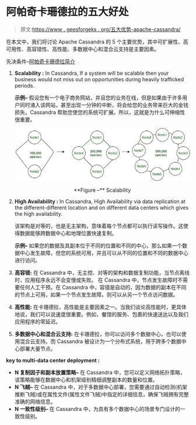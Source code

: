 # 阿帕奇卡珊德拉的五大好处

> 原文:[https://www . geesforgeks . org/五大优势-apache-cassandra/](https://www.geeksforgeeks.org/five-main-benefits-of-apache-cassandra/)

在本文中，我们将讨论 Apache Cassandra 的 5 个主要优势，其中可扩展性、高可用性、高容错性、高性能、多数据中心和混合云支持是主要因素。

先决条件–[阿帕奇卡珊德拉简介](https://www.geeksforgeeks.org/introduction-to-apache-cassandra/)

1.  **Scalability :**
    In Cassandra, If a system will be scalable then your business would not miss out on opportunities during heavily trafficked periods.

    **示例–**
    假设您有一个电子商务网站，并且您的业务在线，但是如果由于许多用户同时涌入该网站，甚至出现一分钟的中断，将会给您的业务带来巨大的金钱损失。Cassandra 帮助您使您的系统可扩展。所以，这就是为什么可伸缩性很重要。

    ![](img/0f39b04d7035be29b55e02332331b79e.png)

    <center>**Figure –** Scalability</center>

2.  **High Availability :**
    In Cassandra, High Availability via data replication at the different-different location and on different data centers which gives the high availability.

    该架构是对等的，也是无主架构，意味着每个节点都可以执行读写操作。这使得数据能够跨数据中心和地理位置快速复制。

    **示例–**
    如果您的数据及其副本位于不同的位置和不同的中心，那么如果一个数据中心发生故障，但您的系统可用，并且可以从不同的位置和不同的数据中心进行访问。

3.  **高容错:**
    在 Cassandra 中，无主控、对等的架构和数据复制功能，当节点离线时，应用程序永远不会变慢或失败。
    在 Cassandra 中，节点发生故障时不需要任何人工干预。在 Cassandra 中，容错是自动的，因为数据的副本在不同的节点上可用，如果一个节点发生故障，则可以从另一个节点访问数据。
4.  **高性能:**
    在卡珊德拉，高性能是主要因素之一。当我们谈论高性能时，更具体地说，我们可以说速度很重要。例如，餐馆的服务、包裹的快速送达以及我们应用程序的零延迟。
5.  **多数据中心和混合云支持:**
    在卡珊德拉，你可以访问多个数据中心，也可以使用混合云支持。而 Cassandra 被设计为一个分布式系统，用于跨多个数据中心部署大量节点。

**key to multi-data center deployment :**

*   **N 复制因子和副本放置策略–**
    在 Cassandra 中，您可以定义网络拓扑策略，该策略能够在数据中心和机架级别精细调整副本的数量和位置。
*   **N 飞贼–**
    在 Cassandra 中，对于多数据中心部署，您需要通过自动检测(机架推断飞贼)或在属性文件(属性文件飞贼)中指定的详细信息，确保飞贼拥有完整准确的网络信息。
*   **N 一致性级别–**
    在 Cassandra 中，为具有多个数据中心的场景专门设计的一致性级别。